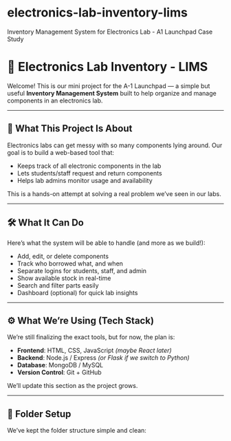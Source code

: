 # electronics-lab-inventory-lims
Inventory Management System for Electronics Lab - A1 Launchpad Case Study
# 🔌 Electronics Lab Inventory - LIMS

Welcome! This is our mini project for the A-1 Launchpad — a simple but useful **Inventory Management System** built to help organize and manage components in an electronics lab.

---

## 🚀 What This Project Is About

Electronics labs can get messy with so many components lying around. Our goal is to build a web-based tool that:

- Keeps track of all electronic components in the lab
- Lets students/staff request and return components
- Helps lab admins monitor usage and availability

This is a hands-on attempt at solving a real problem we’ve seen in our labs.

---

## 🛠️ What It Can Do

Here’s what the system will be able to handle (and more as we build!):

- Add, edit, or delete components
- Track who borrowed what, and when
- Separate logins for students, staff, and admin
- Show available stock in real-time
- Search and filter parts easily
- Dashboard (optional) for quick lab insights

---

## ⚙️ What We’re Using (Tech Stack)

We’re still finalizing the exact tools, but for now, the plan is:

- **Frontend**: HTML, CSS, JavaScript *(maybe React later)*
- **Backend**: Node.js / Express *(or Flask if we switch to Python)*
- **Database**: MongoDB / MySQL
- **Version Control**: Git + GitHub

We’ll update this section as the project grows.

---

## 📁 Folder Setup

We’ve kept the folder structure simple and clean:

